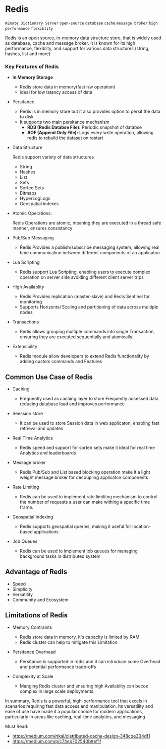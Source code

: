 # Redis 

`REmote Dictionary Server` `open-source` `database` `cache` `message broker` `high performance` `flexiblity` 

Redis is an open source, in-memory data structure store, that is widely used as database, cache and message broker. It is known for its high performance, flexiblity, and support for various data structures (string, hashes, list and more)

### Key Features of Redis

- **In Memory Storage**
    - Redis store data in memory(fast r/w operation)
    - ideal for low latancy access of data 

- Persitance
    - Redis is in memory store but it also provides option to persit the data to disk
    - It supports two main persitance mechanism
        - **RDB (Redis Databse File):** Periodic snapshot of databse
        - **AOF (Append Only File):** Logs every write operation, allowing redis to rebuild the dataset on restart


- Data Structure

    Redis support variety of data structures

    - String
    - Hashes
    - List
    - Sets
    - Sorted Sets
    - Bitmaps
    - HyperLogLogs
    - Geospatial indexes

- Atomic Operations: 

    Redis Operations are atomic, meaning they are executed in a thread safe manner, ensures consistancy

- Pub/Sub Messaging
    - Redis Provides a publish/subscribe messaging system, allowing real time communication between different components of an applicaton

- Lua Scripting
    - Redis support Lua Scripting, enabling users to execute complex operation on server side avoiding different client server trips

- High Availablity
     - Redis Provides replication (master-slave) and Redis Sentinel for monitoring 
     - Supports Horizontal Scaling and partitioning of data across multiple nodes

- Transactions
    - Redis allows grouping multiple commands into single Transaction, ensuring they are executed sequentially and atomically.

- Extensibility
    - Redis module allow  developers to extend Redis functionality by adding custom commands and Features

## Common Use Case of Redis

- Caching
    - Frequently used as caching layer to store Frequently accessed data reducing database load and improves performance

- Seession store
    - It can be used to store Session data in web applicaton, enabling fast retrieval and updates

- Real Time Analytics
    - Redis speed and support for sorted sets make it ideal for real time Analytics and leaderboards

- Message broker
    - Redis Pub/Sub and List based blocking operation make it a light weight message broker for decoupling applicaton components

- Rate Limiting 
    - Redis can be used to implement rate limititng mechanism to control the number of requests a user can make withing a specific time frame.

- Geospatial Indexing
    - Redis supports geospatial queries, making it useful for location-based applications

- Job Queues
    - Redis can be used to implement job queues for managing background tasks in distributed system

## Advantage of Redis
- Speed 
- Simplicity
- Versatility
- Community and Ecosystem

## Limitations of Redis
- Memory Contraints
    - Redis store data in memory, it's capacity is limited by RAM
    - Redis cluster can help to mitigate this Limitation

- Persitance Overhead
    - Persitance is supported in redis and it can introduce some Overhead and potential performance trade-offs

- Complexity at Scale
    - Manging Redis cluster and ensuring high Availablity can becoe complex in large scale deployments.

In summary, Redis is a powerful, high-performance tool that excels in scenarios requiring fast data access and manipulation. Its versatility and ease of use have made it a popular choice for modern applications, particularly in areas like caching, real-time analytics, and messaging.


Must Read:
- https://medium.com/rtkal/distributed-cache-design-348cbe334df1
- https://medium.com/p/c74eb702540b#ef1f